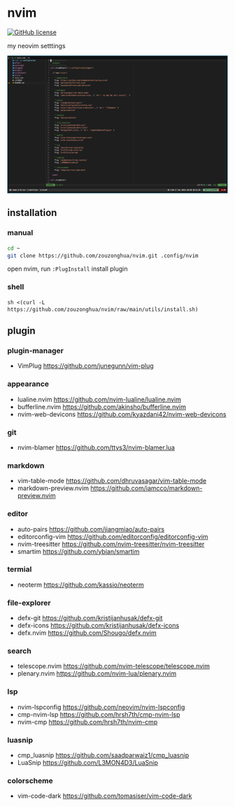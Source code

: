 # nvim
[![GitHub license](https://img.shields.io/badge/license-MIT-blue.svg)](https://github.com/zouzonghua/nvim/blob/main/LICENSE)

my neovim setttings

![screenshot](./screenshot/202110051235.png)

## installation

### manual

```sh
cd ~
git clone https://github.com/zouzonghua/nvim.git .config/nvim
```

open nvim, run `:PlugInstall` install plugin

### shell

```
sh <(curl -L https://github.com/zouzonghua/nvim/raw/main/utils/install.sh)
```

## plugin

### plugin-manager

- VimPlug <https://github.com/junegunn/vim-plug>

### appearance

- lualine.nvim <https://github.com/nvim-lualine/lualine.nvim>
- bufferline.nvim <https://github.com/akinsho/bufferline.nvim>
- nvim-web-devicons <https://github.com/kyazdani42/nvim-web-devicons>

### git
- nvim-blamer <https://github.com/ttys3/nvim-blamer.lua>

### markdown

- vim-table-mode <https://github.com/dhruvasagar/vim-table-mode>
- markdown-preview.nvim <https://github.com/iamcco/markdown-preview.nvim>

### editor

- auto-pairs <https://github.com/jiangmiao/auto-pairs>
- editorconfig-vim <https://github.com/editorconfig/editorconfig-vim>
- nvim-treesitter <https://github.com/nvim-treesitter/nvim-treesitter>
- smartim <https://github.com/ybian/smartim>

### termial

- neoterm <https://github.com/kassio/neoterm>

### file-explorer

- defx-git <https://github.com/kristijanhusak/defx-git>
- defx-icons <https://github.com/kristijanhusak/defx-icons>
- defx.nvim <https://github.com/Shougo/defx.nvim>

### search

- telescope.nvim <https://github.com/nvim-telescope/telescope.nvim>
- plenary.nvim <https://github.com/nvim-lua/plenary.nvim>

### lsp

- nvim-lspconfig <https://github.com/neovim/nvim-lspconfig>
- cmp-nvim-lsp <https://github.com/hrsh7th/cmp-nvim-lsp>
- nvim-cmp <https://github.com/hrsh7th/nvim-cmp>

### luasnip

- cmp_luasnip <https://github.com/saadparwaiz1/cmp_luasnip>
- LuaSnip <https://github.com/L3MON4D3/LuaSnip>

### colorscheme

- vim-code-dark <https://github.com/tomasiser/vim-code-dark>
